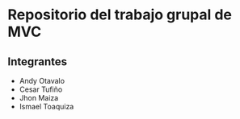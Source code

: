 # Repositorio del trabajo grupal de MVC

## Integrantes

- Andy Otavalo
- Cesar Tufiño
- Jhon Maiza
- Ismael Toaquiza
